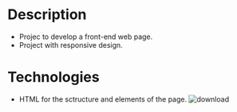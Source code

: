 # Description
- Projec to develop a front-end web page.
- Project with responsive design.

# Technologies 
- HTML for the sctructure and elements of the page.
![download](https://user-images.githubusercontent.com/57486874/156775897-2ab3a595-2345-4d23-8671-696ce9c35047.png)
